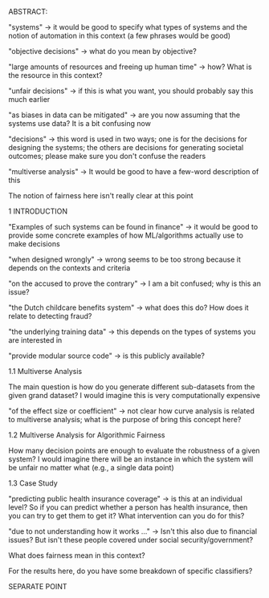   
  

ABSTRACT:

  

"systems" -> it would be good to specify what types of systems and the notion of automation in this context (a few phrases would be good)

  

"objective decisions" -> what do you mean by objective?

  

"large amounts of resources and freeing up human time" -> how? What is the resource in this context?

  

"unfair decisions" -> if this is what you want, you should probably say this much earlier

  

"as biases in data can be mitigated" -> are you now assuming that the systems use data? It is a bit confusing now

  

"decisions" -> this word is used in two ways; one is for the decisions for designing the systems; the others are decisions for generating societal outcomes; please make sure you don't confuse the readers

  

"multiverse analysis" -> It would be good to have a few-word description of this

  

The notion of fairness here isn't really clear at this point

  

1 INTRODUCTION

  

"Examples of such systems can be found in finance" -> it would be good to provide some concrete examples of how ML/algorithms actually use to make decisions

  

"when designed wrongly" -> wrong seems to be too strong because it depends on the contexts and criteria

  

"on the accused to prove the contrary" -> I am a bit confused; why is this an issue?

  

"the Dutch childcare benefits system" -> what does this do? How does it relate to detecting fraud?

  

"the underlying training data" -> this depends on the types of systems you are interested in

  

"provide modular source code" -> is this publicly available?

  

1.1 Multiverse Analysis

  

The main question is how do you generate different sub-datasets from the given grand dataset? I would imagine this is very computationally expensive

  

"of the effect size or coefficient" -> not clear how curve analysis is related to multiverse analysis; what is the purpose of bring this concept here?

  

1.2 Multiverse Analysis for Algorithmic Fairness

  

How many decision points are enough to evaluate the robustness of a given system? I would imagine there will be an instance in which the system will be unfair no matter what (e.g., a single data point)

  
  

1.3 Case Study

  

"predicting public health insurance coverage" -> is this at an individual level? So if you can predict whether a person has health insurance, then you can try to get them to get it? What intervention can you do for this?

  

"due to not understanding how it works ..." -> Isn't this also due to financial issues? But isn't these people covered under social security/government?

  

What does fairness mean in this context?

  

For the results here, do you have some breakdown of specific classifiers?

  

SEPARATE POINT